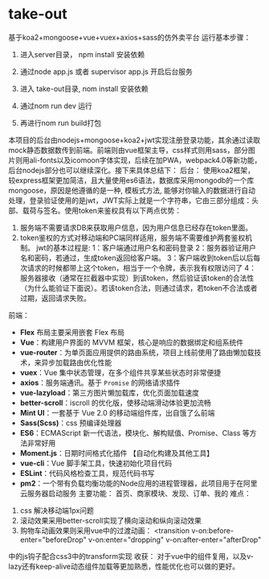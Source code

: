 # take-out
基于koa2+mongoose+vue+vuex+axios+sass的仿外卖平台
运行基本步骤：

1. 进入server目录， npm install 安装依赖

2. 通过node app.js 或者 supervisor app.js 开启后台服务

3. 进入 take-out目录, nom install 安装依赖

4. 通过nom run dev 运行

5. 再进行nom run build打包

本项目的后台由nodejs+mongoose+koa2+jwt实现注册登录功能，其余通过读取mock静态数据数传到前端。前端则由vue框架主导，css样式则用sass，部分图片则用ali-fonts以及icomoon字体实现，后续在加PWA，webpack4.0等新功能，后台nodejs部分也可以继续深化。接下来具体总结下：
后台：
使用koa2框架，较express框架更加简洁，且大量使用es6语法，数据库采用mongodb的一个库mongoose，原因是他遵循的是一种, 模板式方法, 能够对你输入的数据进行自动处理，登录验证使用的是jwt，JWT实际上就是一个字符串，它由三部分组成：头部、载荷与签名。使用token来鉴权具有以下两点优势：
1. 服务端不需要请求DB来获取用户信息，因为用户信息已经存在token里面。
2. token鉴权的方式对移动端和PC端同样适用，服务端不需要维护两套鉴权机制。
jwt的基本过程是:
1：客户端通过用户名和密码登录 
2：服务器验证用户名和密码，若通过，生成token返回给客户端。 
3：客户端收到token后以后每次请求的时候都带上这个token，相当于一个令牌，表示我有权限访问了 
4：服务器接收（通常在拦截器中实现）到该token，然后验证该token的合法性（为什么能验证下面说）。若该token合法，则通过请求，若token不合法或者过期，返回请求失败。

前端：
- **Flex** 布局主要采用嵌套 Flex 布局
- **Vue**：构建用户界面的 MVVM 框架，核心是响应的数据绑定和组系统件
- **vue-router**：为单页面应用提供的路由系统，项目上线前使用了路由懒加载技术，来异步加载路由优化性能
- **vuex**：Vue 集中状态管理，在多个组件共享某些状态时非常便捷
- **axios**：服务端通讯。基于 `Promise` 的网络请求插件
- **vue-lazyload**：第三方图片懒加载库，优化页面加载速度
- **better-scroll**：iscroll 的优化版，使移动端滑动体验更加流畅
- **Mint UI**：一套基于 Vue 2.0 的移动端组件库，出自饿了么前端
- **Sass(Scss)**：css 预编译处理器
- **ES6**：ECMAScript 新一代语法，模块化、解构赋值、Promise、Class 等方法非常好用
- **Moment.js**：日期时间格式化插件
【自动化构建及其他工具】
- **vue-cli**：Vue 脚手架工具，快速初始化项目代码
- **ESLint**：代码风格检查工具，规范代码书写
- **pm2**：一个带有负载均衡功能的Node应用的进程管理器，此项目用于在阿里云服务器启动服务
主要功能：
首页、商家模块、发现、订单、我的
难点：
1. css 解决移动端1px问题
2. 滚动效果采用better-scroll实现了横向滚动和纵向滚动效果
3. 购物车动画效果则采用vue中的过渡动画：
<transition
  v-on:before-enter="beforeDrop"
  v-on:enter="dropping"
  v-on:after-enter="afterDrop"
>
  <!-- ... -->
</transition>中的js钩子配合css3中的transform实现
收获：
对于vue中的组件复用，以及v-lazy还有keep-alive动态组件加载等更加熟悉，性能优化也可以做的更好。
